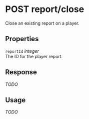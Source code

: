 # <span class="badge badge-light">POST</span> <span class="badge badge-light">report/close</span>


Close an existing report on a player.

## Properties

`reportId` *integer*  
The ID for the player report.


## Response

*TODO*

## Usage

*TODO*

